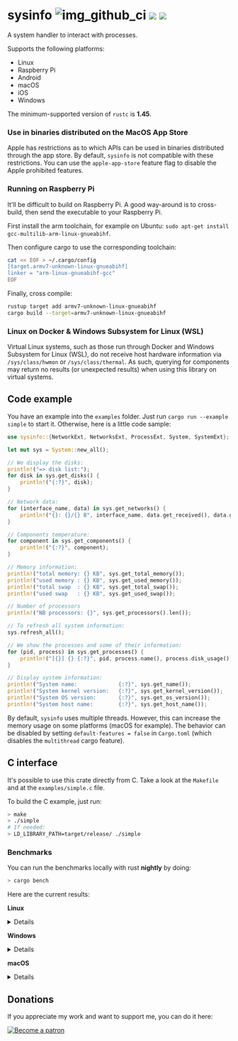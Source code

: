 # sysinfo ![img_github_ci] [![][img_crates]][crates] [![][img_doc]][doc]

[img_github_ci]: https://github.com/GuillaumeGomez/sysinfo/workflows/CI/badge.svg
[img_crates]: https://img.shields.io/crates/v/sysinfo.svg
[img_doc]: https://img.shields.io/badge/rust-documentation-blue.svg

[crates]: https://crates.io/crates/sysinfo
[doc]: https://docs.rs/sysinfo/

A system handler to interact with processes.

Supports the following platforms:

 * Linux
 * Raspberry Pi
 * Android
 * macOS
 * iOS
 * Windows

The minimum-supported version of `rustc` is **1.45**.

### Use in binaries distributed on the MacOS App Store

Apple has restrictions as to which APIs can be used in binaries distributed through the app store.
By default, `sysinfo` is not compatible with these restrictions. You can use the `apple-app-store` feature
flag to disable the Apple prohibited features.

### Running on Raspberry Pi

It'll be difficult to build on Raspberry Pi. A good way-around is to cross-build, then send the executable to your Raspberry Pi.

First install the arm toolchain, for example on Ubuntu: `sudo apt-get install gcc-multilib-arm-linux-gnueabihf`.

Then configure cargo to use the corresponding toolchain:

```bash
cat << EOF > ~/.cargo/config
[target.armv7-unknown-linux-gnueabihf]
linker = "arm-linux-gnueabihf-gcc"
EOF
```

Finally, cross compile:

```bash
rustup target add armv7-unknown-linux-gnueabihf
cargo build --target=armv7-unknown-linux-gnueabihf
```

### Linux on Docker & Windows Subsystem for Linux (WSL)

Virtual Linux systems, such as those run through Docker and Windows Subsystem for Linux (WSL), do not receive host hardware information via `/sys/class/hwmon` or `/sys/class/thermal`. As such, querying for components may return no results (or unexpected results) when using this library on virtual systems.

## Code example

You have an example into the `examples` folder. Just run `cargo run --example simple` to start it. Otherwise, here is a little code sample:

```rust
use sysinfo::{NetworkExt, NetworksExt, ProcessExt, System, SystemExt};

let mut sys = System::new_all();

// We display the disks:
println!("=> disk list:");
for disk in sys.get_disks() {
    println!("{:?}", disk);
}

// Network data:
for (interface_name, data) in sys.get_networks() {
    println!("{}: {}/{} B", interface_name, data.get_received(), data.get_transmitted());
}

// Components temperature:
for component in sys.get_components() {
    println!("{:?}", component);
}

// Memory information:
println!("total memory: {} KB", sys.get_total_memory());
println!("used memory : {} KB", sys.get_used_memory());
println!("total swap  : {} KB", sys.get_total_swap());
println!("used swap   : {} KB", sys.get_used_swap());

// Number of processors
println!("NB processors: {}", sys.get_processors().len());

// To refresh all system information:
sys.refresh_all();

// We show the processes and some of their information:
for (pid, process) in sys.get_processes() {
    println!("[{}] {} {:?}", pid, process.name(), process.disk_usage());
}

// Display system information:
println!("System name:             {:?}", sys.get_name());
println!("System kernel version:   {:?}", sys.get_kernel_version());
println!("System OS version:       {:?}", sys.get_os_version());
println!("System host name:        {:?}", sys.get_host_name());
```

By default, `sysinfo` uses multiple threads. However, this can increase the memory usage on some platforms (macOS for example).
The behavior can be disabled by setting `default-features = false` in `Cargo.toml` (which disables the `multithread` cargo feature).

## C interface

It's possible to use this crate directly from C. Take a look at the `Makefile` and at the `examples/simple.c` file.

To build the C example, just run:

```bash
> make
> ./simple
# If needed:
> LD_LIBRARY_PATH=target/release/ ./simple
```

### Benchmarks

You can run the benchmarks locally with rust **nightly** by doing:

```bash
> cargo bench
```

Here are the current results:

**Linux**

<details>

```text
test bench_new                     ... bench:     182,536 ns/iter (+/- 21,074)
test bench_new_all                 ... bench:  19,911,714 ns/iter (+/- 1,612,109)
test bench_refresh_all             ... bench:   5,649,643 ns/iter (+/- 444,129)
test bench_refresh_components      ... bench:      25,293 ns/iter (+/- 1,748)
test bench_refresh_components_list ... bench:     382,331 ns/iter (+/- 31,620)
test bench_refresh_cpu             ... bench:      13,633 ns/iter (+/- 1,135)
test bench_refresh_disks           ... bench:       2,509 ns/iter (+/- 75)
test bench_refresh_disks_list      ... bench:      51,488 ns/iter (+/- 5,470)
test bench_refresh_memory          ... bench:      12,941 ns/iter (+/- 3,023)
test bench_refresh_networks        ... bench:     256,506 ns/iter (+/- 37,196)
test bench_refresh_networks_list   ... bench:     266,751 ns/iter (+/- 54,535)
test bench_refresh_process         ... bench:     117,372 ns/iter (+/- 8,732)
test bench_refresh_processes       ... bench:   5,125,929 ns/iter (+/- 560,050)
test bench_refresh_system          ... bench:      52,526 ns/iter (+/- 6,786)
test bench_refresh_users_list      ... bench:   2,479,582 ns/iter (+/- 1,063,982)
```
</details>

**Windows**

<details>

```text
test bench_new                     ... bench:   7,119,215 ns/iter (+/- 283,002)
test bench_new_all                 ... bench:  27,364,010 ns/iter (+/- 1,353,879)
test bench_refresh_all             ... bench:   3,125,085 ns/iter (+/- 92,479)
test bench_refresh_components      ... bench:   1,239,478 ns/iter (+/- 45,790)
test bench_refresh_components_list ... bench:   3,197,295 ns/iter (+/- 91,662)
test bench_refresh_cpu             ... bench:      24,973 ns/iter (+/- 1,844)
test bench_refresh_disks           ... bench:      52,321 ns/iter (+/- 1,533)
test bench_refresh_disks_list      ... bench:     114,756 ns/iter (+/- 3,900)
test bench_refresh_memory          ... bench:         581 ns/iter (+/- 25)
test bench_refresh_networks        ... bench:      35,231 ns/iter (+/- 2,210)
test bench_refresh_networks_list   ... bench:     661,170 ns/iter (+/- 56,636)
test bench_refresh_process         ... bench:       1,531 ns/iter (+/- 154)
test bench_refresh_processes       ... bench:   1,070,742 ns/iter (+/- 57,539)
test bench_refresh_system          ... bench:   1,303,291 ns/iter (+/- 44,538)
test bench_refresh_users_list      ... bench:   2,340,562 ns/iter (+/- 83,992)
```
</details>

**macOS**

<details>

```text
test bench_new                     ... bench:      87,569 ns/iter (+/- 11,078)
test bench_new_all                 ... bench:  21,445,081 ns/iter (+/- 523,973)
test bench_refresh_all             ... bench:   1,915,573 ns/iter (+/- 296,132)
test bench_refresh_components      ... bench:     293,904 ns/iter (+/- 63,492)
test bench_refresh_components_list ... bench:     894,462 ns/iter (+/- 161,599)
test bench_refresh_cpu             ... bench:       8,636 ns/iter (+/- 1,244)
test bench_refresh_disks           ... bench:         937 ns/iter (+/- 97)
test bench_refresh_disks_list      ... bench:      25,116 ns/iter (+/- 990)
test bench_refresh_memory          ... bench:       2,172 ns/iter (+/- 67)
test bench_refresh_networks        ... bench:     183,552 ns/iter (+/- 2,253)
test bench_refresh_networks_list   ... bench:     183,623 ns/iter (+/- 11,183)
test bench_refresh_process         ... bench:       5,571 ns/iter (+/- 443)
test bench_refresh_processes       ... bench:     764,125 ns/iter (+/- 28,568)
test bench_refresh_system          ... bench:     333,610 ns/iter (+/- 53,204)
test bench_refresh_users_list      ... bench:  16,816,081 ns/iter (+/- 1,039,374)
```
</details>

## Donations

If you appreciate my work and want to support me, you can do it here:

[![Become a patron](https://c5.patreon.com/external/logo/become_a_patron_button.png)](https://www.patreon.com/GuillaumeGomez)
